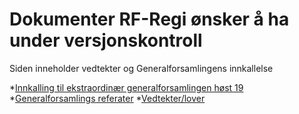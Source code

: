 # Dokumenter RF-Regi ønsker å ha under versjonskontroll

Siden inneholder vedtekter og Generalforsamlingens innkallelse

*[Innkalling til ekstraordinær generalforsamlingen høst 19](./generalforsamling/innkalling.pdf) 
*[Generalforsamlings referater](./generalforsamling/referater) 
*[Vedtekter/lover](./lover/lover.pdf)
